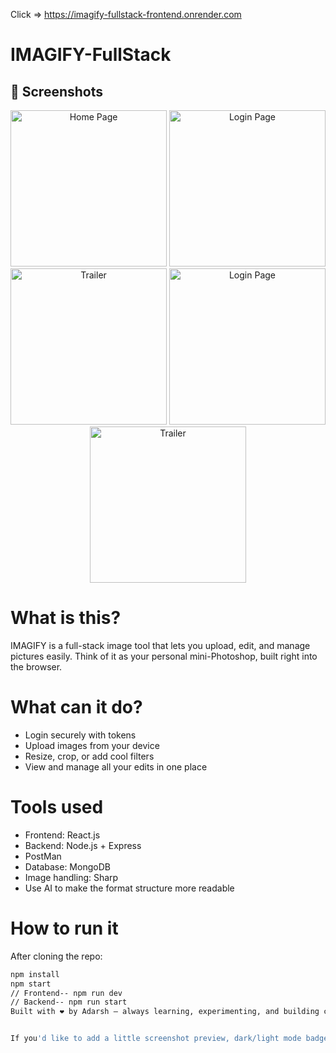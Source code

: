 Click => https://imagify-fullstack-frontend.onrender.com

# IMAGIFY-FullStack

## 📸 Screenshots  

<p align="center">
  <img src=".IMAGIFY-FullStack/Frontend/src/assets/Screenshot%20(191)" alt="Home Page" width="250"/>
  <img src=".Frontend/src/assets/Screenshot%20(192).png" alt="Login Page" width="250"/>
  <img src=".Frontend/src/assets/Screenshot%20(193)" alt="Trailer" width="250"/>
  <img src=".Frontend/src/assets/Screenshot%20(194).png" alt="Login Page" width="250"/>
  <img src=".Frontend/src/assets/Screenshot%20(195)" alt="Trailer" width="250"/>
</p>

# What is this?
IMAGIFY is a full-stack image tool that lets you upload, edit, and manage pictures easily. Think of it as your personal mini-Photoshop, built right into the browser.

# What can it do?
- Login securely with tokens
- Upload images from your device
- Resize, crop, or add cool filters
- View and manage all your edits in one place

# Tools used
- Frontend: React.js
- Backend: Node.js + Express
- PostMan
- Database: MongoDB
- Image handling: Sharp
- Use AI to make the format structure more readable

# How to run it
After cloning the repo:
```bash
npm install
npm start
// Frontend-- npm run dev
// Backend-- npm run start
Built with ❤️ by Adarsh — always learning, experimenting, and building cool stuff


If you'd like to add a little screenshot preview, dark/light mode badge, or contributor guide, I can help with that too. Want this to reflect your vibe more? Just say the word!
